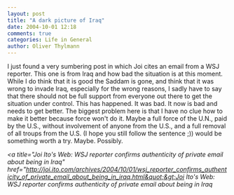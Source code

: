 ```yaml
---
layout: post
title: "A dark picture of Iraq"
date: 2004-10-01 12:18
comments: true
categories: Life in General
author: Oliver Thylmann
---
```



I just found a very sumbering post in which Joi cites an email from a WSJ reporter. This one is from Iraq and how bad the situation is at this moment. While I do think that it is good the Saddam is gone, and think that it was wrong to invade Iraq, especially for the wrong reasons, I sadly have to say that there should not be full support from everyone out there to get the situation under control. This has happened. It was bad. It now is bad and needs to get better. The biggest problem here is that I have no clue how to make it better because force won't do it. Maybe a full force of the U.N., paid by the U.S., without involvement of anyone from the U.S., and a full removal of all troups from the U.S. (I hope you still follow the sentence ;)) would be something worth a try. Maybe. Possibly.

*&lt;a title=&quot;Joi Ito's Web: WSJ reporter confirms authenticity of private email about being in Iraq&quot; href=&quot;http://joi.ito.com/archives/2004/10/01/wsj_reporter_confirms_authenticity_of_private_email_about_being_in_iraq.html&quot;&gt;Joi Ito's Web: WSJ reporter confirms authenticity of private email about being in Iraq*


